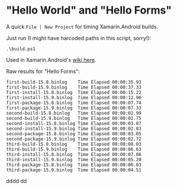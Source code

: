 # "Hello World" and "Hello Forms"

A quick `File | New Project` for timing Xamarin.Android builds.

Just run (I might have harcoded paths in this script, sorry!):

    .\build.ps1

Used in Xamarin.Android's [wiki here](https://github.com/xamarin/xamarin-android/wiki/Build-Performance-Ideas).

Raw results for "Hello Forms":
```
first-build-15.8.binlog    Time Elapsed 00:00:35.93
first-build-15.9.binlog    Time Elapsed 00:00:37.33
first-install-15.8.binlog  Time Elapsed 00:00:15.22
first-install-15.9.binlog  Time Elapsed 00:00:12.90
first-package-15.8.binlog  Time Elapsed 00:00:07.74
first-package-15.9.binlog  Time Elapsed 00:00:07.33
second-build-15.8.binlog   Time Elapsed 00:00:02.99
second-build-15.9.binlog   Time Elapsed 00:00:02.75
second-install-15.8.binlog Time Elapsed 00:00:03.07
second-install-15.9.binlog Time Elapsed 00:00:02.83
second-package-15.8.binlog Time Elapsed 00:00:03.05
second-package-15.9.binlog Time Elapsed 00:00:02.72
third-build-15.8.binlog    Time Elapsed 00:00:08.03
third-build-15.9.binlog    Time Elapsed 00:00:06.63
third-install-15.8.binlog  Time Elapsed 00:00:07.06
third-install-15.9.binlog  Time Elapsed 00:00:05.20
third-package-15.8.binlog  Time Elapsed 00:00:06.03
third-package-15.9.binlog  Time Elapsed 00:00:04.51
```
dddd
dd
